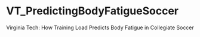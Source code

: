 # VT_PredictingBodyFatigueSoccer
Virginia Tech: How Training Load Predicts Body Fatigue in Collegiate Soccer
